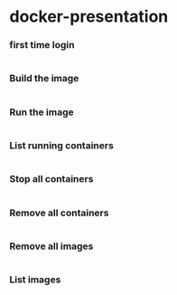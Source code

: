 # docker-presentation

### first time login
```docker login -u myUserName -p MyDockerHubPassword
```

### Build the image
```docker build -t simple-docker-app .
```
### Run the image
```docker run -p 8080:3000 -d simple-docker-app
```

### List running containers
```docker ps
```
### Stop all containers
```docker stop $(docker ps -q)
```

### Remove all containers
```docker rm $(docker ps -a -q)
```

### Remove all images
```docker rmi $(docker images -q)
```

### List images
```docker images
```